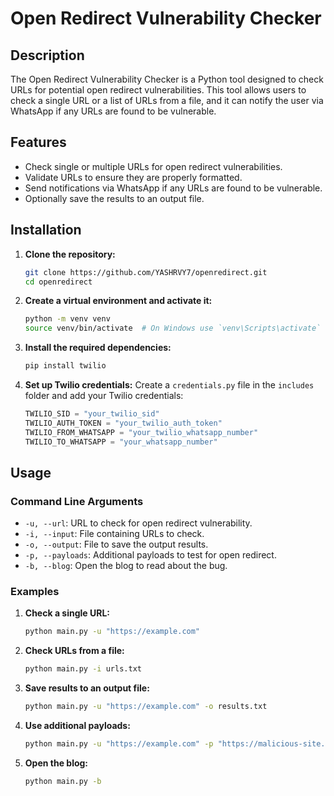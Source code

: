 # Open Redirect Vulnerability Checker

## Description

The Open Redirect Vulnerability Checker is a Python tool designed to check URLs for potential open redirect vulnerabilities. This tool allows users to check a single URL or a list of URLs from a file, and it can notify the user via WhatsApp if any URLs are found to be vulnerable.

## Features

- Check single or multiple URLs for open redirect vulnerabilities.
- Validate URLs to ensure they are properly formatted.
- Send notifications via WhatsApp if any URLs are found to be vulnerable.
- Optionally save the results to an output file.

## Installation

1. **Clone the repository:**
    ```bash
    git clone https://github.com/YASHRVY7/openredirect.git
    cd openredirect
    ```

2. **Create a virtual environment and activate it:**
    ```bash
    python -m venv venv
    source venv/bin/activate  # On Windows use `venv\Scripts\activate`
    ```

3. **Install the required dependencies:**
    ```bash
    pip install twilio
    ```

4. **Set up Twilio credentials:**
    Create a `credentials.py` file in the `includes` folder and add your Twilio credentials:
    ```python
    TWILIO_SID = "your_twilio_sid"
    TWILIO_AUTH_TOKEN = "your_twilio_auth_token"
    TWILIO_FROM_WHATSAPP = "your_twilio_whatsapp_number"
    TWILIO_TO_WHATSAPP = "your_whatsapp_number"
    ```

## Usage

### Command Line Arguments

- `-u, --url`: URL to check for open redirect vulnerability.
- `-i, --input`: File containing URLs to check.
- `-o, --output`: File to save the output results.
- `-p, --payloads`: Additional payloads to test for open redirect.
- `-b, --blog`: Open the blog to read about the bug.

### Examples

1. **Check a single URL:**
    ```bash
    python main.py -u "https://example.com"
    ```

2. **Check URLs from a file:**
    ```bash
    python main.py -i urls.txt
    ```

3. **Save results to an output file:**
    ```bash
    python main.py -u "https://example.com" -o results.txt
    ```

4. **Use additional payloads:**
    ```bash
    python main.py -u "https://example.com" -p "https://malicious-site.com" "http://evil.com"
    ```

5. **Open the blog:**
    ```bash
    python main.py -b
    ```

